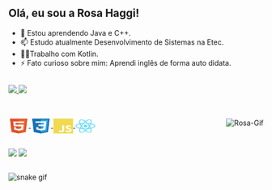 ## Olá, eu sou a Rosa Haggi!

- 🌱 Estou aprendendo Java e C++.
- 📫 Estudo atualmente Desenvolvimento de Sistemas na Etec.
- 👩‍💻Trabalho com Kotlin.
- ⚡ Fato curioso sobre mim: Aprendi inglês de forma auto didata.

##

<div>
  <a href="https://github.com/barbarahaggi">
  <img height="150em" src="https://github-readme-stats.vercel.app/api?username=rosahaggi&show_icons=true&theme=radical&include_all_commits=true&count_private=true"/>
    <img height="150em" src="https://github-readme-stats.vercel.app/api/top-langs/?username=rosa&layout=compact&langs_count=7&theme=radical"/>
</div>

##

<div style="display: inline_block"><br>
   <img align="center" alt="Rosa-HTML" height="30" width="40" src="https://raw.githubusercontent.com/devicons/devicon/master/icons/html5/html5-original.svg">
   <img align="center" alt="Rosa-CSS" height="30" width="40" src="https://raw.githubusercontent.com/devicons/devicon/master/icons/css3/css3-original.svg">
   <img align="center" alt="Rosa-Js" height="30" width="40" src="https://raw.githubusercontent.com/devicons/devicon/master/icons/javascript/javascript-plain.svg">
   <img align="center" alt="Rosa-React" height="30" width="40" src="https://raw.githubusercontent.com/devicons/devicon/master/icons/react/react-original.svg">
   <img align="right" alt="Rosa-Gif" height="200" widht="200" src="https://i.picasion.com/pic92/01e9adf9d109ea4c9f15650a599a480d.gif">
</div>

##

<div> 
      <a href="https://instagram.com/miranhanatech/" target="_blank"><img src="https://img.shields.io/badge/-Instagram-%23E4405F?style=for-the-badge&logo=instagram&logoColor=white" target="_blank"></a>
     <a href="https://www.linkedin.com/in/rosalina-teixeira-oliveira/" target="_blank"><img src="https://img.shields.io/badge/-LinkedIn-%230077B5?style=for-the-badge&logo=linkedin&logoColor=white" target="_blank"></a>
</div>

##

![snake gif](https://github.com/rosahaggi/rosahaggi/blob/output/github-contribution-grid-snake.svg)
